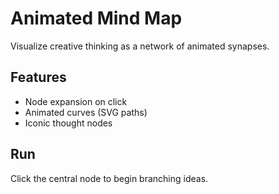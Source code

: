# Animated Mind Map

Visualize creative thinking as a network of animated synapses.

## Features
- Node expansion on click
- Animated curves (SVG paths)
- Iconic thought nodes

## Run
Click the central node to begin branching ideas.
